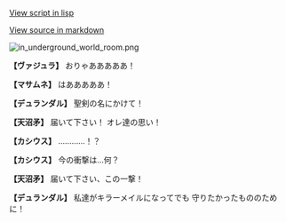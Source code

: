 [View script in lisp](../scripts/210112043.txt)

[View source in markdown](210112043.md)

![in_underground_world_room.png](../images/backgrounds/in_underground_world_room.png)

**【ヴァジュラ】**
おりゃあああああ！

**【マサムネ】**
はあああああ！

**【デュランダル】**
聖剣の名にかけて！

**【天沼矛】**
届いて下さい！
オレ達の思い！

**【カシウス】**
…………！？

**【カシウス】**
今の衝撃は…何？

**【天沼矛】**
届いて下さい、この一撃！

**【デュランダル】**
私達がキラーメイルになってでも
守りたかったもののために！